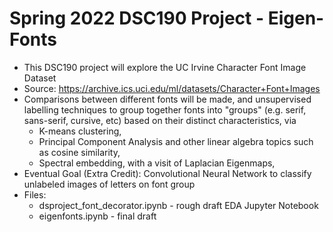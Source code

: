 # Spring 2022 DSC190 Project - Eigen-Fonts

* This DSC190 project will explore the UC Irvine Character Font Image Dataset
* Source: https://archive.ics.uci.edu/ml/datasets/Character+Font+Images
* Comparisons between different fonts will be made, and unsupervised labelling techniques to group together fonts into "groups" (e.g. serif, sans-serif, cursive, etc) based on their distinct characteristics, via
  * K-means clustering, 
  * Principal Component Analysis and other linear algebra topics such as cosine similarity,
  * Spectral embedding, with a visit of Laplacian Eigenmaps,
* Eventual Goal (Extra Credit): Convolutional Neural Network to classify unlabeled images of letters on font group 
* Files:
  * dsproject_font_decorator.ipynb - rough draft EDA Jupyter Notebook
  * eigenfonts.ipynb - final draft
